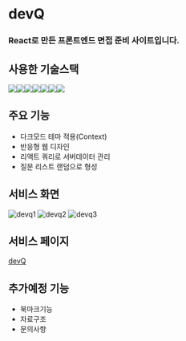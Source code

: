# devQ

### React로 만든 프론트엔드 면접 준비 사이트입니다.

## 사용한 기술스택

<div style="display:flex">
<img src="https://img.shields.io/badge/Javascript-F7DF1E?style=flat-squre&logo=JavaScript&logoColor=black">
<img src="https://img.shields.io/badge/React-61DAFB?style=flat-squre&logo=React&logoColor=black">
<img src="https://img.shields.io/badge/HTML-E34F26?style=flat-squre&logo=HTML5&logoColor=black">
<img src="https://img.shields.io/badge/postCSS-DD3A0A?style=flat-squre&logo=CSS3&logoColor=black">
<img src="https://img.shields.io/badge/GitHub-181717?style=flat-squre&logo=Github&logoColor=white">
<img src="https://img.shields.io/badge/Firebase-FFCA28?style=flat-squre&logo=Firebase&logoColor=white">
<img src="https://img.shields.io/badge/ReactQuery-FF4154?style=flat-squre&logo=ReactQuery&logoColor=white">
</div>

## 주요 기능

- 다크모드 테마 적용(Context)
- 반응형 웹 디자인
- 리액트 쿼리로 서버데이터 관리
- 질문 리스트 랜덤으로 형성

## 서비스 화면

![devq1](https://github.com/pyeong777/devQ/assets/80046065/d421c204-6e96-4aed-a107-a9b76b395a21)
![devq2](https://github.com/pyeong777/devQ/assets/80046065/544f9b68-ee81-4f7e-a7bb-d2541bb6202a)
![devq3](https://github.com/pyeong777/devQ/assets/80046065/bfe6f0ea-f8c8-4dc5-b8eb-526d47f2e757)

## 서비스 페이지

<a href="https://devq.netlify.app/" target="_blank">devQ</a>

## 추가예정 기능

- 북마크기능
- 자료구조
- 문의사항
